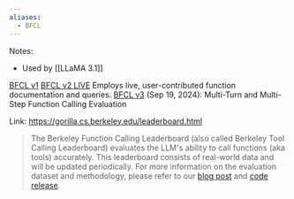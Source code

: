 ```yaml
---
aliases:
  - BFCL
---
```

Notes:
- Used by [[LLaMA 3.1]]

[BFCL v1](https://gorilla.cs.berkeley.edu/blogs/12_bfcl_v2_live.html) 
[BFCL v2 LIVE](https://gorilla.cs.berkeley.edu/blogs/12_bfcl_v2_live.html)  Employs live, user-contributed function documentation and queries.
[BFCL v3](https://gorilla.cs.berkeley.edu/blogs/13_bfcl_v3_multi_turn.html) (Sep 19, 2024): Multi-Turn and Multi-Step Function Calling Evaluation


Link: https://gorilla.cs.berkeley.edu/leaderboard.html

> The Berkeley Function Calling Leaderboard (also called Berkeley Tool Calling Leaderboard) evaluates the LLM's ability to call functions (aka tools) accurately. This leaderboard consists of real-world data and will be updated periodically. For more information on the evaluation dataset and methodology, please refer to our [blog post](https://gorilla.cs.berkeley.edu/blogs/8_berkeley_function_calling_leaderboard.html) and [code release](https://github.com/ShishirPatil/gorilla).